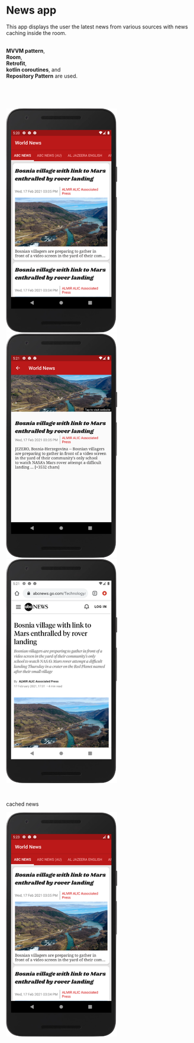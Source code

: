 # News app
<p>
  This app displays the user the latest news from various sources with news caching inside the room.
  <br/>
  
  <br/><b>MVVM pattern</b>,
  <br/><b>Room</b>,
  <br/><b>Retrofit</b>,
  <br/><b>kotlin coroutines</b>, and 
  <br/><b>Repository Pattern</b> are used.
</p>

<br/>
<br/>
<br/>

<img src = "screenshots/1.png" width = 300 /> <img src = "screenshots/2.png" width = 300 /> <img src = "screenshots/3.png" width = 300 />

<br/>
<p> cached news </p>
<img src = "screenshots/4.png" width = 300 />
